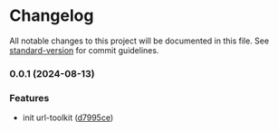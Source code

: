 # Changelog

All notable changes to this project will be documented in this file. See [standard-version](https://github.com/conventional-changelog/standard-version) for commit guidelines.

### 0.0.1 (2024-08-13)


### Features

* init url-toolkit ([d7995ce](https://github.com/isdfs-low-code/utils-url-toolkit/commit/d7995ceb7665cde524df70f6d67680c2666023c8))
